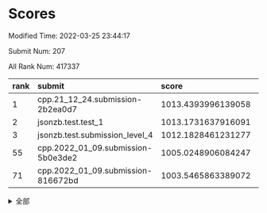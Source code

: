 # Scores

Modified Time: 2022-03-25 23:44:17

Submit Num: 207

All Rank Num: 417337

| rank |               submit               |       score        |       sigma        | pk_num |
| :--- | :--------------------------------- | :----------------- | :----------------- | :----- |
| 1    | cpp.21_12_24.submission-2b2ea0d7   | 1013.4393996139058 | 0.8205711420790198 | 8069   |
| 2    | jsonzb.test.test_1                 | 1013.1731637916091 | 0.8193354717958127 | 8064   |
| 3    | jsonzb.test.submission_level_4     | 1012.1828461231277 | 0.7760715864704919 | 8061   |
| 55   | cpp.2022_01_09.submission-5b0e3de2 | 1005.0248906084247 | 0.7289631809422564 | 8062   |
| 71   | cpp.2022_01_09.submission-816672bd | 1003.5465863389072 | 0.7250390920637246 | 8068   |


<details>
<summary>全部</summary>

| rank |                 submit                 |       score        |       sigma        | pk_num |
| :--- | :------------------------------------- | :----------------- | :----------------- | :----- |
| 1    | cpp.21_12_24.submission-2b2ea0d7       | 1013.4393996139058 | 0.8205711420790198 | 8069   |
| 2    | jsonzb.test.test_1                     | 1013.1731637916091 | 0.8193354717958127 | 8064   |
| 3    | jsonzb.test.submission_level_4         | 1012.1828461231277 | 0.7760715864704919 | 8061   |
| 4    | gobigger.level_3.submission_level_3_3  | 1012.0671467490969 | 0.8055450871814006 | 8058   |
| 5    | gobigger.level_3.submission_level_3_26 | 1011.8080054032118 | 0.7842644466667702 | 8064   |
| 6    | gobigger.level_3.submission_level_3_22 | 1011.6067216674084 | 0.7893372567950188 | 8066   |
| 7    | gobigger.level_3.submission_level_3_19 | 1011.3217184771408 | 0.7763490052114728 | 8069   |
| 8    | gobigger.level_3.submission_level_3_1  | 1011.2670614983309 | 0.7656202424552544 | 8066   |
| 9    | gobigger.level_3.submission_level_3_30 | 1011.0996496164859 | 0.781375228419505  | 8069   |
| 10   | gobigger.level_3.submission_level_3_13 | 1010.990905929045  | 0.7680971731662773 | 8064   |
| 11   | gobigger.level_3.submission_level_3_25 | 1010.9782324799124 | 0.7727497707472065 | 8069   |
| 12   | gobigger.level_3.submission_level_3_27 | 1010.9363897891207 | 0.7535337781685026 | 8065   |
| 13   | gobigger.level_3.submission_level_3_49 | 1010.9017448879486 | 0.7662141480945239 | 8065   |
| 14   | gobigger.level_3.submission_level_3_8  | 1010.8875501413036 | 0.7633459020929897 | 8068   |
| 15   | gobigger.level_3.submission_level_3_14 | 1010.6409717486582 | 0.7310042220870152 | 8067   |
| 16   | gobigger.level_3.submission_level_3_32 | 1010.6132908219677 | 0.7674482001330101 | 8066   |
| 17   | gobigger.level_3.submission_level_3_42 | 1010.6039580639975 | 0.7767543409834102 | 8062   |
| 18   | gobigger.level_3.submission_level_3_29 | 1010.4718290120729 | 0.7688344817120317 | 8061   |
| 19   | gobigger.level_3.submission_level_3_15 | 1010.4672509693281 | 0.7610714427447485 | 8068   |
| 20   | gobigger.level_3.submission_level_3_11 | 1010.350538386628  | 0.7805230218006985 | 8063   |
| 21   | gobigger.level_3.submission_level_3_43 | 1010.3345981796234 | 0.7753865979546668 | 8057   |
| 22   | gobigger.level_3.submission_level_3_28 | 1010.2618920116922 | 0.7784538748178617 | 8067   |
| 23   | gobigger.level_3.submission_level_3_6  | 1010.2433478180949 | 0.7555389814027431 | 8062   |
| 24   | gobigger.level_3.submission_level_3_37 | 1010.2413104111562 | 0.7449722913594904 | 8067   |
| 25   | gobigger.level_3.submission_level_3_45 | 1010.2017568537966 | 0.7571587971577738 | 8064   |
| 26   | gobigger.level_3.submission_level_3_9  | 1010.1040226530826 | 0.7545503335227944 | 8061   |
| 27   | gobigger.level_3.submission_level_3_31 | 1010.0885635163166 | 0.7568040101989149 | 8060   |
| 28   | gobigger.level_3.submission_level_3_44 | 1010.0711027065192 | 0.7559572775607735 | 8064   |
| 29   | gobigger.level_3.submission_level_3_41 | 1010.0049469709588 | 0.7852893067158169 | 8063   |
| 30   | gobigger.level_3.submission_level_3_46 | 1009.9921779842531 | 0.7541054091862877 | 8065   |
| 31   | gobigger.level_3.submission_level_3_24 | 1009.9736220786308 | 0.7531897587392717 | 8065   |
| 32   | gobigger.level_3.submission_level_3_48 | 1009.9374333080724 | 0.7397974376679424 | 8068   |
| 33   | gobigger.level_3.submission_level_3_2  | 1009.9357669696901 | 0.7491179965864309 | 8062   |
| 34   | gobigger.level_3.submission_level_3_35 | 1009.9260427983291 | 0.7597402162574263 | 8063   |
| 35   | gobigger.level_3.submission_level_3_10 | 1009.922766790223  | 0.7479437273743942 | 8064   |
| 36   | gobigger.level_3.submission_level_3_23 | 1009.9129465051933 | 0.7623929063083889 | 8065   |
| 37   | gobigger.level_3.submission_level_3_4  | 1009.5356615559789 | 0.7411733150333087 | 8062   |
| 38   | gobigger.level_3.submission_level_3_47 | 1009.5170517549301 | 0.7584878690693124 | 8063   |
| 39   | gobigger.level_3.submission_level_3_34 | 1009.3744832851297 | 0.7391402952443891 | 8062   |
| 40   | gobigger.level_3.submission_level_3_33 | 1009.3668581410506 | 0.7515291913835923 | 8061   |
| 41   | gobigger.level_3.submission_level_3_40 | 1009.3578803319843 | 0.7431677932610185 | 8068   |
| 42   | gobigger.level_3.submission_level_3_20 | 1009.199191221139  | 0.7633435926333659 | 8065   |
| 43   | gobigger.level_3.submission_level_3_18 | 1009.1973428514748 | 0.7799602885619531 | 8068   |
| 44   | gobigger.level_3.submission_level_3_7  | 1009.1924486938949 | 0.7443443926341868 | 8062   |
| 45   | gobigger.level_3.submission_level_3_17 | 1009.1015171409914 | 0.7618718167228488 | 8060   |
| 46   | gobigger.level_3.submission_level_3_12 | 1009.0930090809547 | 0.7490463788521473 | 8060   |
| 47   | gobigger.level_3.submission_level_3_0  | 1008.9202610332518 | 0.749244732873154  | 8066   |
| 48   | gobigger.level_3.submission_level_3_21 | 1008.8628798098292 | 0.7344071575089965 | 8067   |
| 49   | gobigger.level_3.submission_level_3_16 | 1008.7007308276377 | 0.737098501904311  | 8067   |
| 50   | gobigger.level_3.submission_level_3_38 | 1008.6138250589656 | 0.7407683927313617 | 8065   |
| 51   | gobigger.level_3.submission_level_3_5  | 1008.3737402777722 | 0.7480913708296385 | 8067   |
| 52   | gobigger.level_3.submission_level_3_39 | 1008.1028254646933 | 0.739301568266052  | 8065   |
| 53   | gobigger.level_3.submission_level_3_36 | 1007.9754401106203 | 0.7448150244286418 | 8061   |
| 54   | gobigger.level_1.submission_level_1_26 | 1005.6731822475942 | 0.7252182678593184 | 8069   |
| 55   | cpp.2022_01_09.submission-5b0e3de2     | 1005.0248906084247 | 0.7289631809422564 | 8062   |
| 56   | gobigger.level_1.submission_level_1_33 | 1004.8674450473148 | 0.7180093364767877 | 8063   |
| 57   | gobigger.level_1.submission_level_1_24 | 1004.6978055161804 | 0.7180466656341354 | 8070   |
| 58   | gobigger.level_1.submission_level_1_22 | 1004.6854864567784 | 0.7094287206257601 | 8062   |
| 59   | gobigger.level_1.submission_level_1_34 | 1004.4216469201689 | 0.7190932438053964 | 8065   |
| 60   | gobigger.level_1.submission_level_1_13 | 1004.2716014858198 | 0.7075324788335547 | 8067   |
| 61   | gobigger.level_1.submission_level_1_28 | 1004.1732123933784 | 0.7166416442700748 | 8064   |
| 62   | gobigger.level_1.submission_level_1_30 | 1004.0363335712029 | 0.7340001130035948 | 8064   |
| 63   | gobigger.level_1.submission_level_1_27 | 1004.0262644549599 | 0.7308953958453736 | 8062   |
| 64   | gobigger.level_1.submission_level_1_45 | 1003.9432537640901 | 0.7195295529384554 | 8069   |
| 65   | gobigger.level_1.submission_level_1_16 | 1003.79866648314   | 0.716604533064501  | 8067   |
| 66   | gobigger.level_1.submission_level_1_49 | 1003.7542102882205 | 0.7219385370806958 | 8069   |
| 67   | gobigger.level_1.submission_level_1_14 | 1003.7203494872422 | 0.7127227736918637 | 8064   |
| 68   | gobigger.level_1.submission_level_1_18 | 1003.716118176087  | 0.7181685683448121 | 8059   |
| 69   | gobigger.level_1.submission_level_1_36 | 1003.6989826370847 | 0.7159724552793032 | 8067   |
| 70   | gobigger.level_1.submission_level_1_42 | 1003.6034552625781 | 0.721723189557524  | 8065   |
| 71   | cpp.2022_01_09.submission-816672bd     | 1003.5465863389072 | 0.7250390920637246 | 8068   |
| 72   | gobigger.level_1.submission_level_1_48 | 1003.5085591100601 | 0.7338596858781778 | 8064   |
| 73   | gobigger.level_1.submission_level_1_17 | 1003.5076189981835 | 0.7143879945144441 | 8061   |
| 74   | gobigger.level_1.submission_level_1_10 | 1003.4654617895134 | 0.7168738317405583 | 8065   |
| 75   | gobigger.level_1.submission_level_1_19 | 1003.44239000926   | 0.7176593311033385 | 8071   |
| 76   | gobigger.level_1.submission_level_1_23 | 1003.4026951554042 | 0.7130583119534859 | 8065   |
| 77   | gobigger.level_1.submission_level_1_5  | 1003.3223421805665 | 0.7123593796342049 | 8068   |
| 78   | gobigger.level_1.submission_level_1_35 | 1003.319965111737  | 0.7112405962649299 | 8068   |
| 79   | gobigger.level_1.submission_level_1_46 | 1003.264264778917  | 0.7251264165074817 | 8065   |
| 80   | gobigger.level_1.submission_level_1_20 | 1003.2509324783933 | 0.7179245095130585 | 8065   |
| 81   | gobigger.level_1.submission_level_1_40 | 1003.2078372433054 | 0.718305894797791  | 8059   |
| 82   | gobigger.level_1.submission_level_1_4  | 1003.1787578741424 | 0.7192227229082149 | 8065   |
| 83   | gobigger.level_1.submission_level_1_3  | 1003.172258461858  | 0.7169122400371862 | 8065   |
| 84   | gobigger.level_1.submission_level_1_38 | 1003.1413121179887 | 0.7091405692720141 | 8063   |
| 85   | gobigger.level_1.submission_level_1_0  | 1003.1377245111996 | 0.710657507696752  | 8065   |
| 86   | gobigger.level_1.submission_level_1_6  | 1003.0712795991293 | 0.7172546516858178 | 8065   |
| 87   | gobigger.level_1.submission_level_1_44 | 1003.0175474884355 | 0.7213535119783515 | 8064   |
| 88   | gobigger.level_1.submission_level_1_15 | 1002.9466645070519 | 0.7218572465107604 | 8064   |
| 89   | gobigger.level_1.submission_level_1_2  | 1002.9318955898652 | 0.7160572800950613 | 8067   |
| 90   | gobigger.level_1.submission_level_1_43 | 1002.8901974389241 | 0.7076320281717362 | 8067   |
| 91   | gobigger.level_1.submission_level_1_12 | 1002.8415751265927 | 0.7212280277312636 | 8069   |
| 92   | gobigger.level_1.submission_level_1_39 | 1002.8292939820232 | 0.7154748112541448 | 8065   |
| 93   | gobigger.level_1.submission_level_1_47 | 1002.810917063021  | 0.7124475371374945 | 8065   |
| 94   | gobigger.level_1.submission_level_1_29 | 1002.7734910546394 | 0.7124238514733003 | 8066   |
| 95   | gobigger.level_1.submission_level_1_37 | 1002.695721337904  | 0.7075928459489869 | 8063   |
| 96   | gobigger.level_1.submission_level_1_8  | 1002.682091107476  | 0.7098786233760249 | 8065   |
| 97   | gobigger.level_1.submission_level_1_41 | 1002.6725065424808 | 0.7054372779380766 | 8068   |
| 98   | gobigger.level_1.submission_level_1_25 | 1002.6697003447106 | 0.70650058448335   | 8062   |
| 99   | gobigger.level_1.submission_level_1_1  | 1002.6026770480835 | 0.7221874509177613 | 8065   |
| 100  | gobigger.level_1.submission_level_1_31 | 1002.4827529393968 | 0.7093723064447119 | 8064   |
| 101  | gobigger.level_1.submission_level_1_9  | 1002.4447960037692 | 0.7137150745867821 | 8064   |
| 102  | gobigger.level_1.submission_level_1_11 | 1002.402246626215  | 0.7249804301834964 | 8060   |
| 103  | gobigger.level_1.submission_level_1_21 | 1002.2389672347581 | 0.7131380407738268 | 8065   |
| 104  | gobigger.level_1.submission_level_1_32 | 1002.1689016886221 | 0.7046264338365454 | 8065   |
| 105  | gobigger.level_1.submission_level_1_7  | 1002.0522210835738 | 0.7079933494683857 | 8064   |
| 106  | gobigger.random.submission_random_17   | 997.3397349950167  | 0.7040887926292855 | 8066   |
| 107  | gobigger.random.submission_random_42   | 997.1580682194526  | 0.713963427254713  | 8064   |
| 108  | gobigger.random.submission_random_27   | 997.0111549518756  | 0.6946802814108904 | 8064   |
| 109  | gobigger.random.submission_random_22   | 996.9824451281146  | 0.7021051294922965 | 8058   |
| 110  | gobigger.random.submission_random_18   | 996.9752663805763  | 0.7109453481293256 | 8065   |
| 111  | gobigger.random.submission_random_24   | 996.9127938856573  | 0.7049917609503213 | 8066   |
| 112  | gobigger.random.submission_random_2    | 996.6854174464132  | 0.7059565753073932 | 8065   |
| 113  | gobigger.random.submission_random_4    | 996.5822782619264  | 0.7103773917877544 | 8065   |
| 114  | gobigger.random.submission_random_47   | 996.509636965421   | 0.7105230183312895 | 8064   |
| 115  | gobigger.random.submission_random_6    | 996.4916023901932  | 0.7250249069300541 | 8064   |
| 116  | gobigger.random.submission_random_26   | 996.4606494203149  | 0.7111576548573421 | 8066   |
| 117  | gobigger.random.submission_random_12   | 996.408354658164   | 0.7105045815401556 | 8059   |
| 118  | gobigger.random.submission_random_41   | 996.3971369402491  | 0.7061109228426526 | 8066   |
| 119  | gobigger.random.submission_random_5    | 996.3697356175328  | 0.7039619328931874 | 8065   |
| 120  | gobigger.random.submission_random_9    | 996.2528790490175  | 0.7156051229981549 | 8069   |
| 121  | gobigger.random.submission_random_14   | 996.2374027269926  | 0.7028334652954864 | 8067   |
| 122  | gobigger.random.submission_random_28   | 996.1796637159333  | 0.7086548568236207 | 8064   |
| 123  | gobigger.random.submission_random_3    | 996.1667498423996  | 0.7065411075729296 | 8064   |
| 124  | gobigger.random.submission_random_44   | 996.1533179934108  | 0.717770271856742  | 8068   |
| 125  | gobigger.random.submission_random_46   | 996.151917494406   | 0.7062601523773604 | 8063   |
| 126  | gobigger.random.submission_random_10   | 996.1021001780973  | 0.719054031929147  | 8060   |
| 127  | gobigger.random.submission_random_40   | 996.0538659181341  | 0.7227830147952017 | 8064   |
| 128  | gobigger.random.submission_random_31   | 996.0319972361897  | 0.718867515120765  | 8061   |
| 129  | gobigger.random.submission_random_16   | 995.9817234564405  | 0.7165509141608372 | 8064   |
| 130  | gobigger.random.submission_random_8    | 995.9613694132029  | 0.7079434140412805 | 8058   |
| 131  | gobigger.random.submission_random_30   | 995.9514656663998  | 0.718359396121109  | 8064   |
| 132  | gobigger.random.submission_random_11   | 995.9378859540511  | 0.7254864187004718 | 8066   |
| 133  | gobigger.random.submission_random_36   | 995.9097751054173  | 0.7141593424889673 | 8067   |
| 134  | gobigger.random.submission_random_48   | 995.8990721012593  | 0.6995498979011291 | 8065   |
| 135  | gobigger.random.submission_random_35   | 995.8865734217953  | 0.7080958107707788 | 8065   |
| 136  | gobigger.random.submission_random_49   | 995.8660938608783  | 0.7026107446853705 | 8064   |
| 137  | gobigger.random.submission_random_38   | 995.8349271882738  | 0.7195139553770369 | 8067   |
| 138  | gobigger.random.submission_random_39   | 995.8228562585964  | 0.7095984673554495 | 8066   |
| 139  | gobigger.random.submission_random_1    | 995.715338843787   | 0.7016739865115682 | 8069   |
| 140  | gobigger.random.submission_random_20   | 995.6764900168644  | 0.7094451462939537 | 8063   |
| 141  | gobigger.random.submission_random_13   | 995.5845193109566  | 0.7128238875249816 | 8061   |
| 142  | gobigger.random.submission_random_25   | 995.5841078669672  | 0.7149017912331938 | 8064   |
| 143  | gobigger.random.submission_random_29   | 995.5213983066005  | 0.7049432496363331 | 8066   |
| 144  | gobigger.random.submission_random_32   | 995.5141293855589  | 0.7201080899839246 | 8067   |
| 145  | gobigger.random.submission_random_33   | 995.5087435419965  | 0.7041998222305323 | 8065   |
| 146  | gobigger.random.submission_random_19   | 995.4182721916727  | 0.7028669453157994 | 8069   |
| 147  | gobigger.random.submission_random_37   | 995.3850291460201  | 0.7006526924495753 | 8063   |
| 148  | gobigger.random.submission_random_21   | 995.3370592695694  | 0.7051042802395361 | 8066   |
| 149  | gobigger.random.submission_random_43   | 995.2686512853212  | 0.7096687565024837 | 8063   |
| 150  | gobigger.random.submission_random_45   | 995.1868891588815  | 0.7031652662453726 | 8064   |
| 151  | gobigger.random.submission_random_15   | 995.1359748026055  | 0.7017561947672631 | 8067   |
| 152  | gobigger.random.submission_random_0    | 994.8631293335347  | 0.7163685467961572 | 8062   |
| 153  | gobigger.random.submission_random_23   | 994.7863967594405  | 0.7173821129399921 | 8064   |
| 154  | gobigger.random.submission_random_7    | 994.737509772097   | 0.7155764542499279 | 8066   |
| 155  | gobigger.level_2.submission_level_2_0  | 994.0096492502388  | 0.7384036395143596 | 8065   |
| 156  | gobigger.level_2.submission_level_2_20 | 993.9773316813603  | 0.7323980817376815 | 8064   |
| 157  | gobigger.random.submission_random_34   | 993.8699413042957  | 0.721266155085616  | 8064   |
| 158  | gobigger.level_2.submission_level_2_26 | 993.7876833730817  | 0.7296648511413627 | 8066   |
| 159  | gobigger.level_2.submission_level_2_4  | 993.3890693510377  | 0.7398129534739692 | 8063   |
| 160  | gobigger.level_2.submission_level_2_49 | 993.3802806322121  | 0.7346304639608628 | 8070   |
| 161  | gobigger.level_2.submission_level_2_2  | 993.3753769776448  | 0.7423628065424839 | 8062   |
| 162  | gobigger.level_2.submission_level_2_47 | 993.2943806184647  | 0.7349126184411396 | 8065   |
| 163  | gobigger.level_2.submission_level_2_21 | 993.2184971777691  | 0.72406313689981   | 8062   |
| 164  | gobigger.level_2.submission_level_2_38 | 993.1946979088599  | 0.7311801455775181 | 8059   |
| 165  | gobigger.level_2.submission_level_2_28 | 992.9763979549373  | 0.7435871027323404 | 8064   |
| 166  | gobigger.level_2.submission_level_2_43 | 992.9088680248104  | 0.7370589146372053 | 8067   |
| 167  | gobigger.level_2.submission_level_2_37 | 992.8881410156655  | 0.7284829036200556 | 8065   |
| 168  | gobigger.level_2.submission_level_2_1  | 992.8305189301484  | 0.739875718869958  | 8063   |
| 169  | gobigger.level_2.submission_level_2_12 | 992.787830033226   | 0.7561411276091978 | 8062   |
| 170  | gobigger.level_2.submission_level_2_18 | 992.696001766119   | 0.7415104008573686 | 8066   |
| 171  | gobigger.level_2.submission_level_2_45 | 992.6189538171268  | 0.7371060026047636 | 8063   |
| 172  | gobigger.level_2.submission_level_2_15 | 992.567915323408   | 0.7364216522956919 | 8063   |
| 173  | gobigger.level_2.submission_level_2_36 | 992.522492926516   | 0.7507830636099272 | 8064   |
| 174  | gobigger.level_2.submission_level_2_24 | 992.5098166987293  | 0.7632599559674962 | 8062   |
| 175  | gobigger.level_2.submission_level_2_39 | 992.4838415783673  | 0.7427143481345296 | 8066   |
| 176  | gobigger.level_2.submission_level_2_11 | 992.4468335589744  | 0.7393240031907774 | 8069   |
| 177  | gobigger.level_2.submission_level_2_46 | 992.4289974033844  | 0.7452035590926104 | 8065   |
| 178  | gobigger.level_2.submission_level_2_42 | 992.396814484115   | 0.7273438914939576 | 8061   |
| 179  | gobigger.level_2.submission_level_2_7  | 992.3618986382891  | 0.7382990922029576 | 8063   |
| 180  | gobigger.level_2.submission_level_2_31 | 992.3507071900034  | 0.7480558780621405 | 8064   |
| 181  | gobigger.level_2.submission_level_2_32 | 992.2334689456819  | 0.7337988498757414 | 8063   |
| 182  | gobigger.level_2.submission_level_2_25 | 992.1735329285733  | 0.7541005851800531 | 8068   |
| 183  | gobigger.level_2.submission_level_2_33 | 992.103779079482   | 0.7475267448488757 | 8065   |
| 184  | gobigger.level_2.submission_level_2_41 | 992.1026187447424  | 0.7616497642281302 | 8062   |
| 185  | gobigger.level_2.submission_level_2_40 | 992.055084413869   | 0.7492532502073851 | 8065   |
| 186  | gobigger.level_2.submission_level_2_3  | 991.9669153122982  | 0.7489650501231793 | 8060   |
| 187  | gobigger.level_2.submission_level_2_14 | 991.9354596275077  | 0.7503621394853776 | 8064   |
| 188  | gobigger.level_2.submission_level_2_17 | 991.9045731988626  | 0.7556968560617352 | 8064   |
| 189  | gobigger.level_2.submission_level_2_6  | 991.7219674028025  | 0.7473156723284861 | 8064   |
| 190  | gobigger.level_2.submission_level_2_23 | 991.4297030188194  | 0.7585303412671159 | 8066   |
| 191  | gobigger.level_2.submission_level_2_10 | 991.3849394593725  | 0.7693001330301705 | 8060   |
| 192  | gobigger.level_2.submission_level_2_19 | 991.3815932635786  | 0.758734150782097  | 8069   |
| 193  | gobigger.level_2.submission_level_2_22 | 991.3465050476319  | 0.7557211003406922 | 8065   |
| 194  | gobigger.level_2.submission_level_2_48 | 991.309703466304   | 0.7668762550801724 | 8063   |
| 195  | gobigger.level_2.submission_level_2_16 | 991.2907076478853  | 0.737910418384036  | 8065   |
| 196  | gobigger.level_2.submission_level_2_34 | 991.1361310942904  | 0.7605420721382524 | 8059   |
| 197  | gobigger.level_2.submission_level_2_9  | 991.0940428728048  | 0.7715293912104415 | 8068   |
| 198  | gobigger.level_2.submission_level_2_27 | 990.971706095295   | 0.7627090667212643 | 8063   |
| 199  | gobigger.level_2.submission_level_2_44 | 990.7863483535514  | 0.7647240877789746 | 8066   |
| 200  | gobigger.level_2.submission_level_2_30 | 990.7825448081827  | 0.7720245435206459 | 8064   |
| 201  | gobigger.level_2.submission_level_2_8  | 990.741901599717   | 0.7483780936293942 | 8066   |
| 202  | gobigger.level_2.submission_level_2_29 | 990.7358801739423  | 0.7731730029664546 | 8065   |
| 203  | gobigger.level_2.submission_level_2_5  | 990.4948508484049  | 0.7595960261754169 | 8060   |
| 204  | gobigger.level_2.submission_level_2_13 | 990.3159004169146  | 0.7709160932553515 | 8065   |
| 205  | gobigger.level_2.submission_level_2_35 | 990.2658332310481  | 0.7695273986943432 | 8065   |
| 206  | gobigger.none.submission_none_0        | 978.2381187146422  | 1.2263217487989768 | 8063   |
| 207  | gobigger.none.submission_none_1        | 975.3075842946084  | 1.486271684269212  | 8063   |

</details>